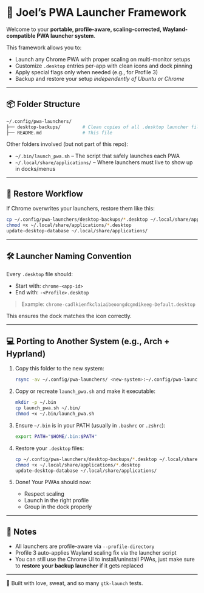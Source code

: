 # 🧠 Joel’s PWA Launcher Framework

Welcome to your **portable, profile-aware, scaling-corrected, Wayland-compatible PWA launcher system**.

This framework allows you to:
- Launch any Chrome PWA with proper scaling on multi-monitor setups
- Customize `.desktop` entries per-app with clean icons and dock pinning
- Apply special flags only when needed (e.g., for Profile 3)
- Backup and restore your setup *independently of Ubuntu or Chrome*

---

## 📦 Folder Structure

```bash
~/.config/pwa-launchers/
├── desktop-backups/        # Clean copies of all .desktop launcher files (safe from Chrome overwrites)
├── README.md               # This file
```

Other folders involved (but not part of this repo):
- `~/.bin/launch_pwa.sh` – The script that safely launches each PWA
- `~/.local/share/applications/` – Where launchers must live to show up in docks/menus

---

## 🔁 Restore Workflow

If Chrome overwrites your launchers, restore them like this:

```bash
cp ~/.config/pwa-launchers/desktop-backups/*.desktop ~/.local/share/applications/
chmod +x ~/.local/share/applications/*.desktop
update-desktop-database ~/.local/share/applications/
```

---

## 🛠 Launcher Naming Convention

Every `.desktop` file should:
- Start with: `chrome-<app-id>`
- End with: `-<Profile>.desktop`  
> Example: `chrome-cadlkienfkclaiaibeoongdcgmdikeeg-Default.desktop`

This ensures the dock matches the icon correctly.

---

## 💻 Porting to Another System (e.g., Arch + Hyprland)

1. Copy this folder to the new system:
   ```bash
   rsync -av ~/.config/pwa-launchers/ <new-system>:~/.config/pwa-launchers/
   ```

2. Copy or recreate `launch_pwa.sh` and make it executable:
   ```bash
   mkdir -p ~/.bin
   cp launch_pwa.sh ~/.bin/
   chmod +x ~/.bin/launch_pwa.sh
   ```

3. Ensure `~/.bin` is in your PATH (usually in `.bashrc` or `.zshrc`):
   ```bash
   export PATH="$HOME/.bin:$PATH"
   ```

4. Restore your `.desktop` files:
   ```bash
   cp ~/.config/pwa-launchers/desktop-backups/*.desktop ~/.local/share/applications/
   chmod +x ~/.local/share/applications/*.desktop
   update-desktop-database ~/.local/share/applications/
   ```

5. Done! Your PWAs should now:
   - Respect scaling
   - Launch in the right profile
   - Group in the dock properly

---

## 🔐 Notes

- All launchers are profile-aware via `--profile-directory`
- Profile 3 auto-applies Wayland scaling fix via the launcher script
- You can still use the Chrome UI to install/uninstall PWAs, just make sure to **restore your backup launcher** if it gets replaced

---

🦥 Built with love, sweat, and so many `gtk-launch` tests.


